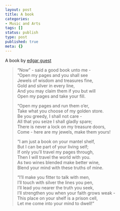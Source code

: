 ```yaml
---
layout: post
title: A book
categories:
- Music and Arts
tags: []
status: publish
type: post
published: true
meta: {}
---
```

<p>A book by <a href="http://en.wikipedia.org/wiki/Edgar_Guest">edgar guest</a></p>
<blockquote><p>“Now” - said a good book unto me -<br />
“Open my pages and you shall see<br />
Jewels of wisdom and treasures fine,<br />
Gold and silver in every line,<br />
And you may claim them if you but will<br />
Open my pages and take your fill.</p>
<p>“Open my pages and run them o’er,<br />
Take what you choose of my golden store.<br />
Be you greedy, I shall not care -<br />
All that you seize I shall gladly spare;<br />
There is never a lock on my treasure doors,<br />
Come - here are my jewels, make them yours!</p>
<p>“I am just a book on your mantel shelf,<br />
But I can be part of your living self;<br />
If only you’ll travel my pages through,<br />
Then I will travel the world with you.<br />
As two wines blended make better wine,<br />
Blend your mind with these truths of mine.</p>
<p>“I’ll make you fitter to talk with men,<br />
I’ll touch with silver the lines you pen,<br />
I’ll lead you nearer the truth you seek,<br />
I’ll strengthen you when your faith grows weak -<br />
This place on your shelf is a prison cell,<br />
Let me come into your mind to dwell!”</p></blockquote>
